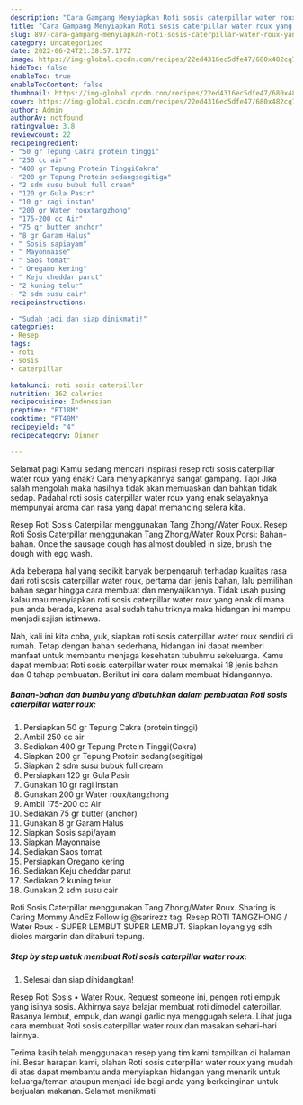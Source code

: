 ```yaml
---
description: "Cara Gampang Menyiapkan Roti sosis caterpillar water roux yang Lezat, Buat Buka Puasa Bisa Manjain Lidah"
title: "Cara Gampang Menyiapkan Roti sosis caterpillar water roux yang Lezat, Buat Buka Puasa Bisa Manjain Lidah"
slug: 897-cara-gampang-menyiapkan-roti-sosis-caterpillar-water-roux-yang-lezat-buat-buka-puasa-bisa-manjain-lidah
category: Uncategorized
date: 2022-06-24T21:38:57.177Z
image: https://img-global.cpcdn.com/recipes/22ed4316ec5dfe47/680x482cq70/roti-sosis-caterpillar-water-roux-foto-resep-utama.jpg
hideToc: false
enableToc: true
enableTocContent: false
thumbnail: https://img-global.cpcdn.com/recipes/22ed4316ec5dfe47/680x482cq70/roti-sosis-caterpillar-water-roux-foto-resep-utama.jpg
cover: https://img-global.cpcdn.com/recipes/22ed4316ec5dfe47/680x482cq70/roti-sosis-caterpillar-water-roux-foto-resep-utama.jpg
author: Admin
authorAv: notfound
ratingvalue: 3.8
reviewcount: 22
recipeingredient:
- "50 gr Tepung Cakra protein tinggi"
- "250 cc air"
- "400 gr Tepung Protein TinggiCakra"
- "200 gr Tepung Protein sedangsegitiga"
- "2 sdm susu bubuk full cream"
- "120 gr Gula Pasir"
- "10 gr ragi instan"
- "200 gr Water rouxtangzhong"
- "175-200 cc Air"
- "75 gr butter anchor"
- "8 gr Garam Halus"
- " Sosis sapiayam"
- " Mayonnaise"
- " Saos tomat"
- " Oregano kering"
- " Keju cheddar parut"
- "2 kuning telur"
- "2 sdm susu cair"
recipeinstructions:

- "Sudah jadi dan siap dinikmati!"
categories:
- Resep
tags:
- roti
- sosis
- caterpillar

katakunci: roti sosis caterpillar 
nutrition: 162 calories
recipecuisine: Indonesian
preptime: "PT18M"
cooktime: "PT40M"
recipeyield: "4"
recipecategory: Dinner

---
```



Selamat pagi Kamu sedang mencari inspirasi resep roti sosis caterpillar water roux yang enak? Cara menyiapkannya sangat gampang. Tapi Jika salah mengolah maka hasilnya tidak akan memuaskan dan bahkan tidak sedap. Padahal roti sosis caterpillar water roux yang enak selayaknya mempunyai aroma dan rasa yang dapat memancing selera kita.


Resep Roti Sosis Caterpillar menggunakan Tang Zhong/Water Roux. Resep Roti Sosis Caterpillar menggunakan Tang Zhong/Water Roux Porsi: Bahan-bahan. Once the sausage dough has almost doubled in size, brush the dough with egg wash.

Ada beberapa hal yang sedikit banyak berpengaruh terhadap kualitas rasa dari roti sosis caterpillar water roux, pertama dari jenis bahan, lalu pemilihan bahan segar hingga cara membuat dan menyajikannya. Tidak usah pusing kalau mau menyiapkan roti sosis caterpillar water roux yang enak di mana pun anda berada, karena asal sudah tahu triknya maka hidangan ini mampu menjadi sajian istimewa.


Nah, kali ini kita coba, yuk, siapkan roti sosis caterpillar water roux sendiri di rumah. Tetap dengan bahan sederhana, hidangan ini dapat memberi manfaat untuk membantu menjaga kesehatan tubuhmu sekeluarga. Kamu dapat membuat Roti sosis caterpillar water roux memakai 18 jenis bahan dan 0 tahap pembuatan. Berikut ini cara dalam membuat hidangannya.

<!--inarticleads1-->

##### Bahan-bahan dan bumbu yang dibutuhkan dalam pembuatan Roti sosis caterpillar water roux:

1. Persiapkan 50 gr Tepung Cakra (protein tinggi)
1. Ambil 250 cc air
1. Sediakan 400 gr Tepung Protein Tinggi(Cakra)
1. Siapkan 200 gr Tepung Protein sedang(segitiga)
1. Siapkan 2 sdm susu bubuk full cream
1. Persiapkan 120 gr Gula Pasir
1. Gunakan 10 gr ragi instan
1. Gunakan 200 gr Water roux/tangzhong
1. Ambil 175-200 cc Air
1. Sediakan 75 gr butter (anchor)
1. Gunakan 8 gr Garam Halus
1. Siapkan  Sosis sapi/ayam
1. Siapkan  Mayonnaise
1. Sediakan  Saos tomat
1. Persiapkan  Oregano kering
1. Sediakan  Keju cheddar parut
1. Sediakan 2 kuning telur
1. Gunakan 2 sdm susu cair


Roti Sosis Caterpillar menggunakan Tang Zhong/Water Roux. Sharing is Caring Mommy AndEz Follow ig @sarirezz tag. Resep ROTI TANGZHONG / Water Roux - SUPER LEMBUT SUPER LEMBUT. Siapkan loyang yg sdh dioles margarin dan ditaburi tepung. 

<!--inarticleads2-->

##### Step by step untuk membuat Roti sosis caterpillar water roux:


1. Selesai dan siap dihidangkan!

Resep Roti Sosis • Water Roux. Request someone ini, pengen roti empuk yang isinya sosis. Akhirnya saya belajar membuat roti dimodel caterpillar. Rasanya lembut, empuk, dan wangi garlic nya menggugah selera. Lihat juga cara membuat Roti sosis caterpillar water roux dan masakan sehari-hari lainnya. 

Terima kasih telah menggunakan resep yang tim kami tampilkan di halaman ini. Besar harapan kami, olahan Roti sosis caterpillar water roux yang mudah di atas dapat membantu anda menyiapkan hidangan yang menarik untuk keluarga/teman ataupun menjadi ide bagi anda yang berkeinginan untuk berjualan makanan. Selamat menikmati

